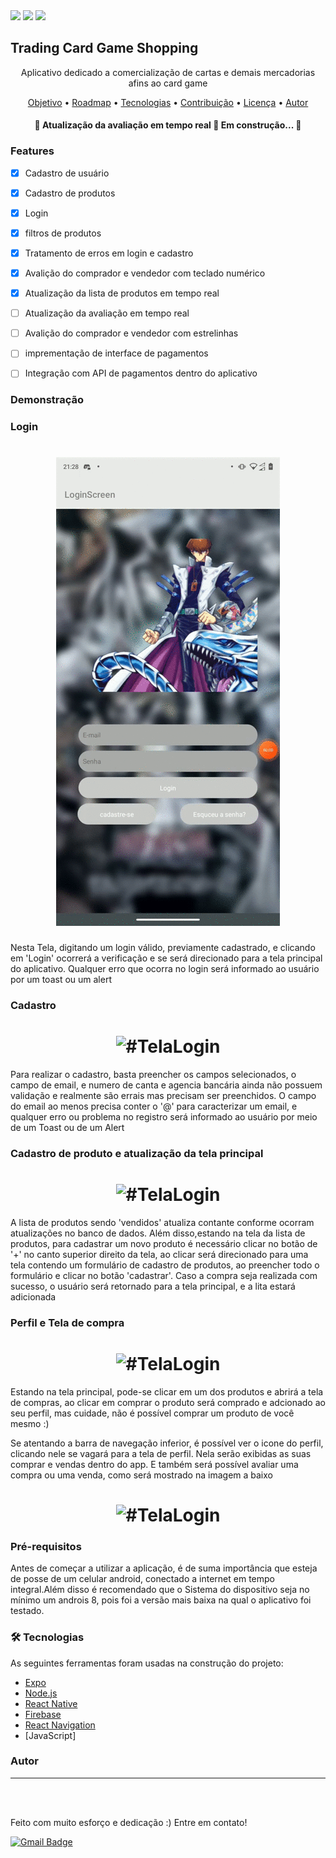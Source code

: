 <img src="https://img.shields.io/static/v1?label=license&message=GNU&color=<COLOR>&style=<STYLE>&logo=<LOGO>"/>
<img src="https://img.shields.io/static/v1?label=Expo-CLI&message=v4.3.1&color=<COLOR>&style=<STYLE>&logo=<LOGO>"/>
<img src="https://img.shields.io/static/v1?label=npm&message=LTS&color=<COLOR>&style=<STYLE>&logo=<LOGO>"/>

## Trading Card Game Shopping
<p align="center">Aplicativo dedicado a comercialização de cartas e demais mercadorias afins ao card game</p>
<p align="center">
 <a href="#objetivo">Objetivo</a> •
 <a href="#roadmap">Roadmap</a> • 
 <a href="#tecnologias">Tecnologias</a> • 
 <a href="#contribuicao">Contribuição</a> • 
 <a href="#licenc-a">Licença</a> • 
 <a href="#autor">Autor</a>
</p>

<h4 align="center"> 
	🚧  Atualização da avaliação em tempo real 🚧 Em construção...  🚧
</h4>

### Features

- [x] Cadastro de usuário
- [x] Cadastro de produtos
- [x] Login
- [x] filtros de produtos
- [x] Tratamento de erros em login e cadastro
- [x] Avalição do comprador e vendedor com teclado numérico
- [x] Atualização da lista de produtos em tempo real
- [ ] Atualização da avaliação em tempo real
- [ ] Avalição do comprador e vendedor com estrelinhas
- [ ] imprementação de interface de pagamentos
- [ ] Integração com API de pagamentos dentro do aplicativo


### Demonstração

### Login

<h1 align="center">
  <img title="#TelaLogin" src="./assets/login.gif" />
</h1>

Nesta Tela, digitando um login válido, previamente cadastrado, e clicando em 'Login' ocorrerá a verificação e se será direcionado para a tela principal do aplicativo. Qualquer erro que ocorra no login será informado ao usuário por um toast ou um alert



### Cadastro

<h1 align="center">
  <img title="#TelaLogin" src="./assets/cadastro.gif" />
</h1>

Para realizar o cadastro, basta preencher os campos selecionados, o campo de email, e numero de canta e agencia bancária ainda não possuem validação e realmente são errais mas precisam ser preenchidos. O campo do email ao menos precisa conter o '@' para caracterizar um email, e qualquer erro ou problema no registro será informado ao usuário por meio de um Toast ou de um Alert 

### Cadastro de produto e atualização da tela principal
<h1 align="center">
  <img title="#TelaLogin" src="./assets/cadastroProdutoAtualizacaoTela.gif" />
</h1>
			       
 A lista de produtos sendo 'vendidos' atualiza contante conforme ocorram atualizações no banco de dados. Além disso,estando na tela da lista de produtos, para cadastrar um novo produto é necessário clicar no botão de '+' no canto superior direito da tela, ao clicar será direcionado para uma tela contendo um formulário de cadastro de produtos, ao preencher todo o formulário e clicar no botão 'cadastrar'. Caso a compra seja realizada com sucesso, o usuário será retornado para a tela principal, e a lita estará adicionada
 
### Perfil e Tela de compra
<h1 align="center">
  <img title="#TelaLogin" src="./assets/PerfilETelaDeCompra.gif" />
</h1>

Estando na tela principal, pode-se clicar em um dos produtos e abrirá a tela de compras, ao clicar em comprar o produto será comprado e adcionado ao seu perfil, mas cuidade, não é possível comprar um produto de você mesmo :) 

Se atentando a barra de navegação inferior, é possível ver o icone do perfil, clicando nele se vagará para a tela de perfil. Nela serão exibidas as suas comprar e vendas dentro do app. E também será possível avaliar uma compra ou uma venda, como será mostrado na imagem a baixo

<h1 align="center">
  <img title="#TelaLogin" src="./assets/avaliarCompraVenda.gif" />
</h1>

### Pré-requisitos

Antes de começar a utilizar a aplicação, é de suma importância que esteja de posse de um celular android, conectado a internet em tempo integral.Além disso é recomendado que o Sistema do dispositivo seja no mínimo um androis 8, pois foi a versão mais baixa na qual o aplicativo foi testado.

### 🛠 Tecnologias

As seguintes ferramentas foram usadas na construção do projeto:

- [Expo](https://expo.io/)
- [Node.js](https://nodejs.org/en/)
- [React Native](https://reactnative.dev/)
- [Firebase](https://firebase.google.com)
- [React Navigation](https://reactnavigation.org)
- [JavaScript]


### Autor
---

<a href="https://www.instagram.com/carlosjorge0000/">
 <img style="border-radius: 50%;" src="https://instagram.ffor4-1.fna.fbcdn.net/v/t51.2885-19/s150x150/52308099_674347649650689_1909127956802830336_n.jpg?tp=1&_nc_ht=instagram.ffor4-1.fna.fbcdn.net&_nc_ohc=Qz-d8YK8Dm8AX-mVTyc&ccb=7-4&oh=d67fff940161fe7a201928bf44abec48&oe=6083E3CA&_nc_sid=7bff83" width="100px;" alt=""/>
 <br />
</a>

<a href="https://www.linkedin.com/in/carlos-jorge-de-castro-amorim-062118194/">
 <img style="border-radius: 50%;" src="https://marcas-logos.net/wp-content/uploads/2020/01/LinkedIn-fonte.jpg" width="100px;" alt=""/>
 <br />
</a>

Feito com muito esforço e dedicação :) 
Entre em contato!


[![Gmail Badge](https://img.shields.io/badge/-carlosjorge26111999@gmail.com-c14438?style=flat-square&logo=Gmail&logoColor=white&link=mailto:carlosjorge26111999@gmail.com)](carlosjorge26111999@gmail.)
